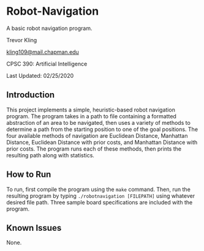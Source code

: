 # Robot-Navigation

A basic robot navigation program.

Trevor Kling

kling109@mail.chapman.edu

CPSC 390: Artificial Intelligence

Last Updated: 02/25/2020

## Introduction

This project implements a simple, heuristic-based robot navigation program.  The program takes in a path to file containing a formatted abstraction of an area to be navigated, then uses a variety of methods to determine a path from the starting position to one of the goal positions.  The four available methods of navigation are Euclidean Distance, Manhattan Distance, Euclidean Distance with prior costs, and Manhattan Distance with prior costs.  The program runs each of these methods, then prints the resulting path along with statistics.

## How to Run

To run, first compile the program using the `make` command.  Then, run the resulting program by typing `./robotnavigation [FILEPATH]` using whatever  desired file path.  Three sample board specifications are included with the program.

## Known Issues

None.
